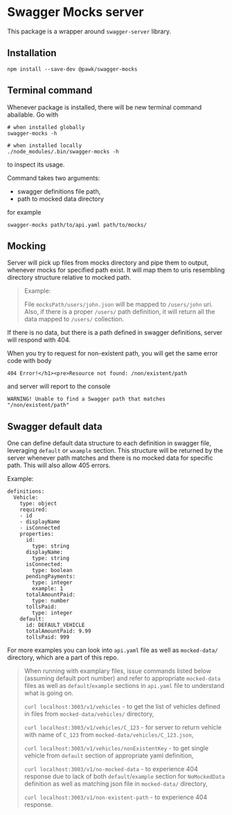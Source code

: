 # Swagger Mocks server

This package is a wrapper around `swagger-server` library. 

## Installation

```
npm install --save-dev @pawk/swagger-mocks
```

## Terminal command

Whenever package is installed, there will be new terminal command abailable. Go with 

```
# when installed globally
swagger-mocks -h

# when installed locally
./node_modules/.bin/swagger-mocks -h
```

to inspect its usage.

Command takes two arguments:
 - swagger definitions file path,
 - path to mocked data directory

for example

```
swagger-mocks path/to/api.yaml path/to/mocks/
```

## Mocking

Server will pick up files from mocks directory and pipe them to output, whenever mocks for specified path exist. It will map them to uris resembling directory structure relative to mocked path.

> Example:
>
> File `mocksPath/users/john.json` will be mapped to `/users/john` uri.
> Also, if there is a proper `/users/` path definition, it will return all the data mapped to `/users/` collection.

If there is no data, but there is a path defined in swagger definitions, server will respond with 404.

When you try to request for non-existent path, you will get the same error code with body 

```
404 Error!</h1><pre>Resource not found: /non/existent/path
```

and server will report to the console

```
WARNING! Unable to find a Swagger path that matches "/non/existent/path"
```

## Swagger default data

One can define default data structure to each definition in swagger file, leveraging `default` or `wxample` section. This structure will be returned by the server whenever path matches and there is no mocked data for specific path. This will also allow 405 errors.

Example:

```
definitions:
  Vehicle:
    type: object
    required:
    - id
    - displayName
    - isConnected
    properties:
      id:
        type: string
      displayName:
        type: string
      isConnected:
        type: boolean
      pendingPayments:
        type: integer
        example: 1
      totalAmountPaid:
        type: number
      tollsPaid:
        type: integer
    default:
      id: DEFAULT_VEHICLE
      totalAmountPaid: 9.99
      tollsPaid: 999
```

For more examples you can look into `api.yaml` file as well as `mocked-data/` directory, which are a part of this repo.

> When running with examplary files, issue commands listed below (assuming default port number) and refer to appropriate `mocked-data` files as well as `default`/`example` sections in `api.yaml` file to understand what is going on.
>
> `curl localhost:3003/v1/vehicles` - to get the list of vehicles defined in files from `mocked-data/vehicles/` directory,
>
> `curl localhost:3003/v1/vehicles/C_123` - for server to return vehicle with name of `C_123` from `mocked-data/vehicles/C_123.json`,
>
> `curl localhost:3003/v1/vehicles/nonExistentKey` - to get single vehicle from `default` section of appropriate yaml definition,
>
> `curl localhost:3003/v1/no-mocked-data` - to experience 404 response due to lack of both `default`/`example` section for `NoMockedData` definition as well as matching json file in `mocked-data/` directory,
>
> `curl localhost:3003/v1/non-existent-path` - to experience 404 response.
